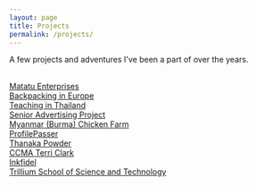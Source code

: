 ```yaml
---
layout: page
title: Projects
permalink: /projects/
---
```


A few projects and adventures I've been a part of over the years.

<br><a href="{{ site.baseurl }}/matatu-enterprises/">Matatu Enterprises</a>
<br><a href="{{ site.baseurl }}/backpacking-in-europe/">Backpacking in Europe</a>
<br><a href="{{ site.baseurl }}/teaching-in-thailand/">Teaching in Thailand</a>
<br><a href="{{ site.baseurl }}/senior-advertising-project/">Senior Advertising Project</a>
<br><a href="{{ site.baseurl }}/myanmar-chicken-farm/">Myanmar (Burma) Chicken Farm</a>
<br><a href="{{ site.baseurl }}/profilepasser/">ProfilePasser</a>
<br><a href="{{ site.baseurl }}/thanaka-powder/">Thanaka Powder</a>
<br><a href="{{ site.baseurl }}/ccma-terri-clark/">CCMA Terri Clark</a>
<br><a href="{{ site.baseurl }}/inkfidel/">Inkfidel</a>
<br><a href="{{ site.baseurl }}/trillium-school/">Trillium School of Science and Technology</a>
